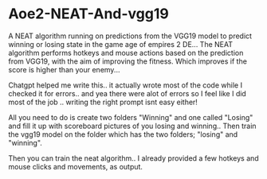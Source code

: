 # Aoe2-NEAT-And-vgg19
A NEAT algorithm running on predictions from the VGG19 model to predict winning or losing state in the game age of empires 2 DE... The NEAT algorithm performs hotkeys and mouse actions based on the prediction from VGG19, with the aim of improving the fitness. Which improves if the score is higher than your enemy...

Chatgpt helped me write this..
it actually wrote most of the code while I checked it for errors.. and yea there were alot of errors so I feel like I did most of the job .. writing the right prompt isnt easy either!

All you need to do is create two folders "Winning" and one called "Losing" and fill it up with scoreboard pictures of you losing and winning..
Then train the vgg19 model on the folder which has the two folders; "losing" and "winning".

Then you can train the neat algorithm.. I already provided a few hotkeys and mouse clicks and movements, as output.
